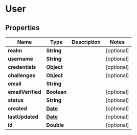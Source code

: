 
# User

## Properties
Name | Type | Description | Notes
------------ | ------------- | ------------- | -------------
**realm** | **String** |  |  [optional]
**username** | **String** |  |  [optional]
**credentials** | **Object** |  |  [optional]
**challenges** | **Object** |  |  [optional]
**email** | **String** |  | 
**emailVerified** | **Boolean** |  |  [optional]
**status** | **String** |  |  [optional]
**created** | [**Date**](Date.md) |  |  [optional]
**lastUpdated** | [**Date**](Date.md) |  |  [optional]
**id** | **Double** |  |  [optional]



